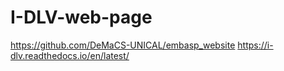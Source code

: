 # I-DLV-web-page
https://github.com/DeMaCS-UNICAL/embasp_website
https://i-dlv.readthedocs.io/en/latest/
